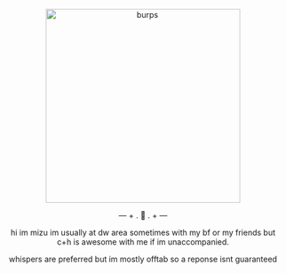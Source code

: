 <p align="center"> <img width="350" src="https://files.catbox.moe/ehkvna.gif" alt="burps">


<p align="center"> — + . 🎈 . + —

<p align="center"> hi im mizu im usually at dw area sometimes with my bf or my friends but c+h is awesome with me if im unaccompanied.
  
<p align="center"> whispers are preferred but im mostly offtab so a reponse isnt guaranteed
